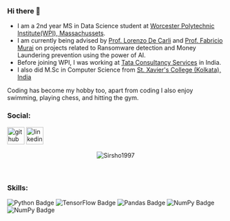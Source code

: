 ### Hi there 👋

- I am a 2nd year MS in Data Science student at [Worcester Polytechnic Institute(WPI), Massachussets](https://www.wpi.edu/). 
- I am currently being advised by [Prof. Lorenzo De Carli](https://web.cs.wpi.edu/~ldecarli/) and [Prof. Fabricio Murai](https://murai.dcc.ufmg.br/) on projects related to Ransomware detection and Money Laundering prevention using the power of AI. 
- Before joining WPI, I was working at [Tata Consultancy Services](https://www.tcs.com/) in India.
- I also did M.Sc in Computer Science from [St. Xavier's College (Kolkata), India](https://www.sxccal.edu/)


Coding has become my hobby too, apart from coding I also enjoy swimming, playing chess, and hitting the gym.



<!--
**Sirsho1997/Sirsho1997** is a ✨ _special_ ✨ repository because its `README.md` (this file) appears on your GitHub profile.

Here are some ideas to get you started:

- 🔭 I’m currently working on ...
- 🌱 I’m currently learning ...
- 👯 I’m looking to collaborate on ...
- 🤔 I’m looking for help with ...
- 💬 Ask me about ...
- 📫 How to reach me: ...
- 😄 Pronouns: ...
- ⚡ Fun fact: ...
-->

### Social:
[<img src='https://github.githubassets.com/images/modules/logos_page/Octocat.png' alt='github' height='40'>](https://github.com/Sirsho1997)
[<img src='https://cdn-icons-png.flaticon.com/512/174/174857.png' alt='linkedin' height='40'>](https://www.linkedin.com/in/sirshendu-ganguly)

<!--[<img src='https://cdn-icons-png.flaticon.com/512/174/174857.png' alt='linkedin' height='40'>]([(https://www.linkedin.com/in/sirshendu-ganguly)](https://www.linkedin.com/in/sirshendu-ganguly)  -->


<!-- Got to know about this following part from user @timashan (https://github.com/timashan) -->
<div align="center"><img src="https://github-readme-streak-stats.herokuapp.com/?user=Sirsho1997&theme=dark&hide_border=true&stroke=0000&background=0D1117&ring=00bfbf&fire=00bfbf&currStreakLabel=00bfbf" alt="Sirsho1997" /></div>

</br>
</br>

### Skills: 
![Python Badge](https://img.shields.io/badge/-Python-306998?style=for-the-badge&labelColor=FFD43B&logo=python&logoColor=306998) 
![TensorFlow Badge](https://img.shields.io/badge/-TensorFlow-FFA800?style=for-the-badge&labelColor=white&logo=tensorflow&logoColor=FFA800)
![Pandas Badge](https://img.shields.io/badge/-Pandas-dd1286?style=for-the-badge&labelColor=white&logo=pandas&logoColor=160762)
![NumPy Badge](https://img.shields.io/badge/-Numpy-efc53b?style=for-the-badge&labelColor=306998&logo=numpy&logoColor=efc53b)
![NumPy Badge](https://img.shields.io/badge/-Scipy-0b53a4?style=for-the-badge&labelColor=white&logo=scipy&logoColor=04449c)
